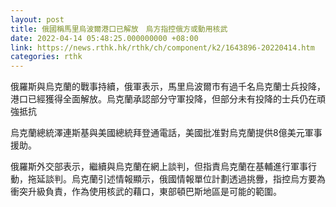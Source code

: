 ```yaml
---
layout: post
title: 俄國稱馬里烏波爾港口已解放　烏方指控俄方或動用核武
date: 2022-04-14 05:48:25.000000000 +08:00
link: https://news.rthk.hk/rthk/ch/component/k2/1643896-20220414.htm
categories: rthk
---
```


俄羅斯與烏克蘭的戰事持續，俄軍表示，馬里烏波爾市有過千名烏克蘭士兵投降，港口已經獲得全面解放。烏克蘭承認部分守軍投降，但部分未有投降的士兵仍在頑強抵抗

烏克蘭總統澤連斯基與美國總統拜登通電話，美國批准對烏克蘭提供8億美元軍事援助。

俄羅斯外交部表示，繼續與烏克蘭在網上談判，但指責烏克蘭在基輔進行軍事行動，拖延談判。烏克蘭引述情報顯示，俄國情報單位計劃透過挑釁，指控烏方要為衝突升級負責，作為使用核武的藉口，東部頓巴斯地區是可能的範圍。
